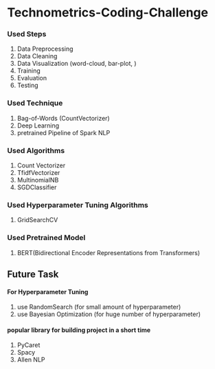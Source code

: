 # Technometrics-Coding-Challenge



### Used Steps 
1. Data Preprocessing 
2. Data Cleaning 
3. Data Visualization (word-cloud, bar-plot, )
4. Training 
5. Evaluation 
6. Testing 

### Used Technique 
1. Bag-of-Words (CountVectorizer)
2. Deep Learning
3. pretrained Pipeline of Spark NLP

### Used Algorithms 
1. Count Vectorizer 
2. TfidfVectorizer 
3. MultinomialNB 
4. SGDClassifier 

### Used Hyperparameter Tuning Algorithms
1. GridSearchCV

### Used Pretrained Model 
1. BERT(Bidirectional Encoder Representations from Transformers) 



## Future Task 

#### For Hyperparameter Tuning
1. use RandomSearch (for small amount of hyperparameter)
2. use Bayesian Optimization (for huge number of hyperparameter)

#### popular library for building project in a short time 
1. PyCaret 
2. Spacy 
3. Allen NLP




